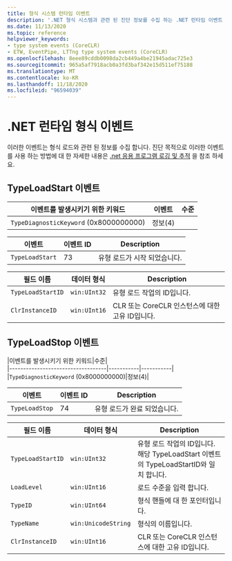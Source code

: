```yaml
---
title: 형식 시스템 런타임 이벤트
description: '.NET 형식 시스템과 관련 된 진단 정보를 수집 하는 .NET 런타임 이벤트 (예: TypeLoadStart 및 Typeloadstart)를 참조 하세요.'
ms.date: 11/13/2020
ms.topic: reference
helpviewer_keywords:
- type system events (CoreCLR)
- ETW, EventPipe, LTTng type system events (CoreCLR)
ms.openlocfilehash: 8eee89cddb0098da2cb449a4be21945adac725e3
ms.sourcegitcommit: 965a5af7918acb0a3fd3baf342e15d511ef75188
ms.translationtype: MT
ms.contentlocale: ko-KR
ms.lasthandoff: 11/18/2020
ms.locfileid: "96594039"
---
```

# <a name="net-runtime-type-events"></a>.NET 런타임 형식 이벤트

이러한 이벤트는 형식 로드와 관련 된 정보를 수집 합니다. 진단 목적으로 이러한 이벤트를 사용 하는 방법에 대 한 자세한 내용은 [.net 응용 프로그램 로깅 및 추적](../../core/diagnostics/logging-tracing.md) 을 참조 하세요.

## <a name="typeloadstart-event"></a>TypeLoadStart 이벤트

|이벤트를 발생시키기 위한 키워드|이벤트|수준|  
|-----------------------------------|-----------|-----------|  
|`TypeDiagnosticKeyword` (0x8000000000)|정보(4)|  

|이벤트|이벤트 ID|Description|  
|-----------|--------------|-----------------|  
|`TypeLoadStart`|73|유형 로드가 시작 되었습니다.|

|필드 이름|데이터 형식|Description|  
|----------------|---------------|-----------------|  
|`TypeLoadStartID`|`win:UInt32`|유형 로드 작업의 ID입니다.|
|`ClrInstanceID`|`win:UInt16`|CLR 또는 CoreCLR 인스턴스에 대한 고유 ID입니다.|  

## <a name="typeloadstop-event"></a>TypeLoadStop 이벤트

|이벤트를 발생시키기 위한 키워드|수준|  
|-----------------------------------|-----------|-----------|  
|`TypeDiagnosticKeyword` (0x8000000000)|정보(4)|  

|이벤트|이벤트 ID|Description|  
|-----------|--------------|-----------------|  
|`TypeLoadStop`|74|유형 로드가 완료 되었습니다.|

|필드 이름|데이터 형식|Description|  
|----------------|---------------|-----------------|  
|`TypeLoadStartID`|`win:UInt32`|유형 로드 작업의 ID입니다. 해당 TypeLoadStart 이벤트의 TypeLoadStartID와 일치 합니다.|
|`LoadLevel`|`win:UInt16`|로드 수준을 입력 합니다.|
|`TypeID`|`win:UInt64`|형식 핸들에 대 한 포인터입니다.|
|`TypeName`|`win:UnicodeString`|형식의 이름입니다.|
|`ClrInstanceID`|`win:UInt16`|CLR 또는 CoreCLR 인스턴스에 대한 고유 ID입니다.|  

